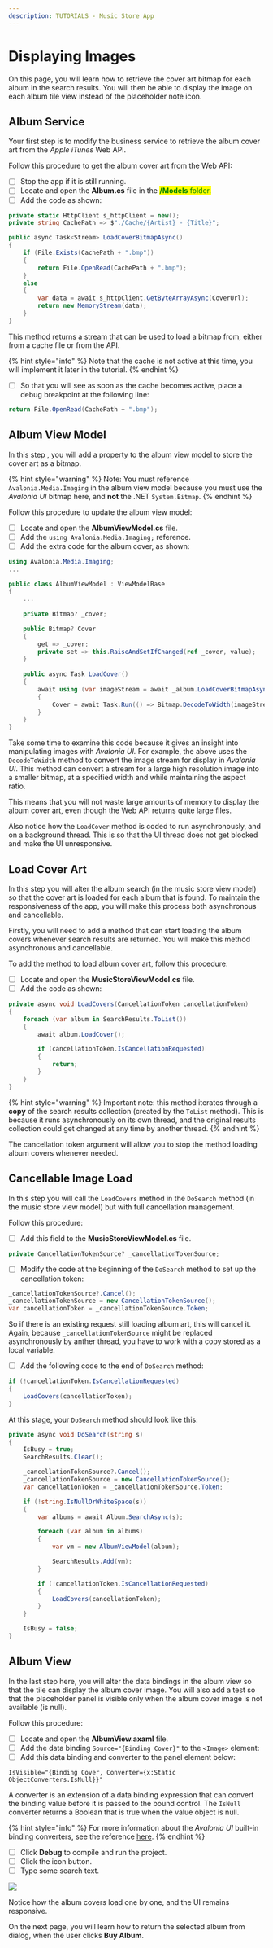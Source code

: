 ```yaml
---
description: TUTORIALS - Music Store App
---
```


# Displaying Images

On this page, you will learn how to retrieve the cover art bitmap for each album in the search results. You will then be able to display the image on each album tile view instead of the placeholder note icon.&#x20;

## Album Service <a href="#displaying-album-cover-images" id="displaying-album-cover-images"></a>

Your first step is to modify the business service to retrieve the album cover art from the _Apple iTunes_ Web API.

Follow this procedure to get the album cover art from the Web API:

* [ ] Stop the app if it is still running.
* [ ] Locate and open the **Album.cs**</mark> file in the <mark style="color:green;">**/Models** folder.
* [ ] Add the code as shown:

```csharp
private static HttpClient s_httpClient = new();
private string CachePath => $"./Cache/{Artist} - {Title}";

public async Task<Stream> LoadCoverBitmapAsync()
{
    if (File.Exists(CachePath + ".bmp"))
    {
        return File.OpenRead(CachePath + ".bmp");
    }
    else
    {
        var data = await s_httpClient.GetByteArrayAsync(CoverUrl);
        return new MemoryStream(data);
    }
}
```

This method returns a stream that can be used to load a bitmap from, either from a cache file or from the API.&#x20;

{% hint style="info" %}
Note that the cache is not active at this time, you will implement it later in the tutorial.&#x20;
{% endhint %}

* [ ] So that you will see as soon as the cache becomes active, place a debug breakpoint at the following line:&#x20;

```csharp
return File.OpenRead(CachePath + ".bmp");
```

## Album View Model

In this step , you will add a property to the album view model to store the cover art as a bitmap.

{% hint style="warning" %}
Note: You must reference `Avalonia.Media.Imaging` in the album view model because you must use the _Avalonia UI_ bitmap here, and **not** the .NET `System.Bitmap`.&#x20;
{% endhint %}

Follow this procedure to update the album view model:

* [ ] Locate and open the **AlbumViewModel.cs** file.
* [ ] Add the `using Avalonia.Media.Imaging;` reference.
* [ ] Add the extra code for the album cover, as shown:

```csharp
using Avalonia.Media.Imaging;
...

public class AlbumViewModel : ViewModelBase
{
    ...
    
    private Bitmap? _cover;

    public Bitmap? Cover
    {
        get => _cover;
        private set => this.RaiseAndSetIfChanged(ref _cover, value);
    }
    
    public async Task LoadCover()
    {
        await using (var imageStream = await _album.LoadCoverBitmapAsync())
        {
            Cover = await Task.Run(() => Bitmap.DecodeToWidth(imageStream, 400));
        }
    }
}   
```

Take some time to examine this code because it gives an insight into manipulating images with _Avalonia UI._ For example, the above uses the `DecodeToWidth` method to convert the image stream for display in _Avalonia UI_. This method can convert a stream for a large high resolution image into a smaller bitmap, at a specified width and while maintaining the aspect ratio.

This means that you will not waste large amounts of memory to display the album cover art, even though the Web API returns quite large files.&#x20;

Also notice how the `LoadCover` method is coded to run asynchronously, and on a background thread. This is so that the UI thread does not get blocked and make the UI unresponsive.&#x20;

## Load Cover Art

In this step you will alter the album search (in the music store view model) so that the cover art is loaded for each album that is found. To maintain the responsiveness of the app, you will make this process both asynchronous and cancellable.  &#x20;

Firstly, you will need to add a method that can start loading the album covers whenever search results are returned. You will make this method asynchronous and cancellable.&#x20;

To add the method to load album cover art, follow this procedure:

* [ ] Locate and open the **MusicStoreViewModel.cs** file.
* [ ] Add the code as shown:

```csharp
private async void LoadCovers(CancellationToken cancellationToken)
{
    foreach (var album in SearchResults.ToList())
    {
        await album.LoadCover();

        if (cancellationToken.IsCancellationRequested)
        {
            return;
        }
    }
}
```

{% hint style="warning" %}
Important note: this method iterates through a **copy** of the search results collection  (created by the `ToList` method). This is because it runs asynchronously on its own thread, and the original  results collection could get changed at any time by another thread.
{% endhint %}

The cancellation token argument will allow you to stop the method loading album covers whenever needed.

## Cancellable Image Load

In this step you will call the `LoadCovers` method in the `DoSearch` method (in the music store view model) but with full cancellation management. &#x20;

Follow this procedure:

* [ ] Add this field to the **MusicStoreViewModel.cs** file.

```csharp
private CancellationTokenSource? _cancellationTokenSource;
```

* [ ] Modify the code at the beginning of the `DoSearch` method to set up the cancellation token:

```csharp
_cancellationTokenSource?.Cancel();
_cancellationTokenSource = new CancellationTokenSource();
var cancellationToken = _cancellationTokenSource.Token;
```

So if there is an existing request still loading album art, this will cancel it. Again, because `_cancellationTokenSource` might be replaced asynchronously by anther thread, you have to work with a copy stored as a local variable.

* [ ] Add the following code to the end of `DoSearch` method:&#x20;

```csharp
if (!cancellationToken.IsCancellationRequested)
{
    LoadCovers(cancellationToken);
}
```

At this stage, your `DoSearch` method should look like this:

```csharp
private async void DoSearch(string s)
{
    IsBusy = true;
    SearchResults.Clear();

    _cancellationTokenSource?.Cancel();
    _cancellationTokenSource = new CancellationTokenSource();
    var cancellationToken = _cancellationTokenSource.Token;

    if (!string.IsNullOrWhiteSpace(s))
    {
        var albums = await Album.SearchAsync(s);

        foreach (var album in albums)
        {
            var vm = new AlbumViewModel(album);

            SearchResults.Add(vm);
        }

        if (!cancellationToken.IsCancellationRequested)
        {
            LoadCovers(cancellationToken);
        }
    }

    IsBusy = false;
}
```

## Album View

In the last step here, you will alter the data bindings in the album view so that the tile can display the album cover image. You will also add a test so that the placeholder panel is visible only when the album cover image is not available (is null).

Follow this procedure:

* [ ] Locate and open the **AlbumView.axaml** file.
* [ ] Add the data binding `Source="{Binding Cover}"` to the `<Image>` element:
* [ ] Add this data binding and converter to the panel element below:

```
IsVisible="{Binding Cover, Converter={x:Static ObjectConverters.IsNull}}"
```

A converter is an extension of a data binding expression that can convert the binding value before it is passed to the bound control. The `IsNull` converter returns a Boolean that is true when the value object is null.

{% hint style="info" %}
For more information about the _Avalonia UI_ built-in binding converters, see the reference [here](../../reference/built-in-data-binding-converters.md).&#x20;
{% endhint %}

* [ ] Click **Debug** to compile and run the project.
* [ ] Click the icon button.
* [ ] Type some search text.

![](images/image-20210310173858088.png)

Notice how the album covers load one by one, and the UI remains responsive.

On the next page, you will learn how to return the selected album from dialog, when the user clicks  **Buy Album**.&#x20;
